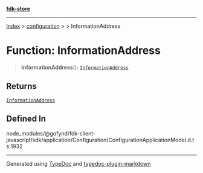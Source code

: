 [**fdk-store**](../../../README.md)
***

[Index](../../../API.md) > [configuration](../../README.md) > [<internal>](../README.md) > InformationAddress

# Function: InformationAddress

> **InformationAddress**(): [`InformationAddress`](../type-aliases/type-alias.InformationAddress.md)

## Returns

[`InformationAddress`](../type-aliases/type-alias.InformationAddress.md)

## Defined In

node\_modules/@gofynd/fdk-client-javascript/sdk/application/Configuration/ConfigurationApplicationModel.d.ts:1932

***
Generated using [TypeDoc](https://typedoc.org/) and [typedoc-plugin-markdown](https://www.npmjs.com/package/typedoc-plugin-markdown)
